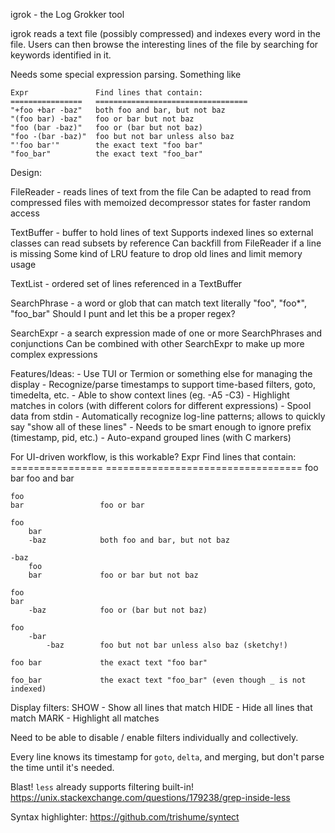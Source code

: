 igrok - the Log Grokker tool

igrok reads a text file (possibly compressed) and indexes every word in the file.  Users can then browse
the interesting lines of the file by searching for keywords identified in it.

Needs some special expression parsing.  Something like

    Expr               Find lines that contain:
    ================   ==================================
    "+foo +bar -baz"   both foo and bar, but not baz
    "(foo bar) -baz"   foo or bar but not baz
    "foo (bar -baz)"   foo or (bar but not baz)
    "foo -(bar -baz)"  foo but not bar unless also baz
    "'foo bar'"        the exact text "foo bar"
    "foo_bar"          the exact text "foo_bar"



Design:

FileReader - reads lines of text from the file
    Can be adapted to read from compressed files with memoized decompressor states for faster random access

TextBuffer - buffer to hold lines of text
    Supports indexed lines so external classes can read subsets by reference
    Can backfill from FileReader if a line is missing
    Some kind of LRU feature to drop old lines and limit memory usage

TextList - ordered set of lines referenced in a TextBuffer

SearchPhrase - a word or glob that can match text literally
    "foo", "foo*", "foo_bar"
    Should I punt and let this be a proper regex?

SearchExpr - a search expression made of one or more SearchPhrases and conjunctions
    Can be combined with other SearchExpr to make up more complex expressions

Features/Ideas:
    - Use TUI or Termion or something else for managing the display
    - Recognize/parse timestamps to support time-based filters, goto, timedelta, etc.
    - Able to show context lines (eg. -A5 -C3)
    - Highlight matches in colors (with different colors for different expressions)
    - Spool data from stdin
    - Automatically recognize log-line patterns; allows to quickly say "show all of these lines"
        - Needs to be smart enough to ignore prefix (timestamp, pid, etc.)
    - Auto-expand grouped lines (with C markers)


For UI-driven workflow, is this workable?
    Expr                Find lines that contain:
    ================    ==================================
    foo
        bar             foo and bar

    foo
    bar                 foo or bar

    foo
        bar
        -baz            both foo and bar, but not baz

    -baz
        foo
        bar             foo or bar but not baz

    foo
    bar
        -baz            foo or (bar but not baz)

    foo
        -bar
            -baz        foo but not bar unless also baz (sketchy!)

    foo bar             the exact text "foo bar"

    foo_bar             the exact text "foo_bar" (even though _ is not indexed)


Display filters:
    SHOW - Show all lines that match
    HIDE - Hide all lines that match
    MARK - Highlight all matches

Need to be able to disable / enable filters individually and collectively.

Every line knows its timestamp for `goto`, `delta`, and merging, but don't parse the time until it's needed.

Blast!  `less` already supports filtering built-in!
    https://unix.stackexchange.com/questions/179238/grep-inside-less

Syntax highlighter:  https://github.com/trishume/syntect